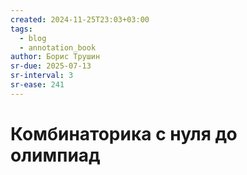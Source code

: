 ```yaml
---
created: 2024-11-25T23:03+03:00
tags:
  - blog
  - annotation_book
author: Борис Трушин
sr-due: 2025-07-13
sr-interval: 3
sr-ease: 241
---
```


# Комбинаторика с нуля до олимпиад
